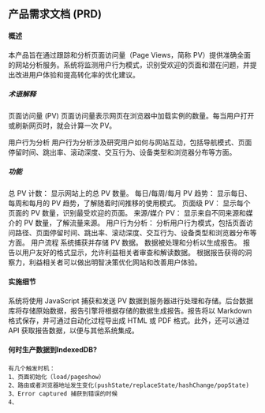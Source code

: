 ## 产品需求文档 (PRD)

#### 概述

本产品旨在通过跟踪和分析页面访问量（Page Views，简称 PV）提供准确全面的网站分析服务。系统将监测用户行为模式，识别受欢迎的页面和潜在问题，并提出改进用户体验和提高转化率的优化建议。

##### 术语解释

页面访问量 (PV)
页面访问量表示网页在浏览器中加载实例的数量。每当用户打开或刷新网页时，就会计算一次 PV。

用户行为分析
用户行为分析涉及研究用户如何与网站互动，包括导航模式、页面停留时间、跳出率、滚动深度、交互行为、设备类型和浏览器分布等方面。

##### 功能

总 PV 计数： 显示网站上的总 PV 数量。
每日/每周/每月 PV 趋势： 显示每日、每周和每月的 PV 趋势，了解随着时间推移的使用模式。
页面级 PV： 显示每个页面的 PV 数量，识别最受欢迎的页面。
来源/媒介 PV： 显示来自不同来源和媒介的 PV 数量，了解流量来源。
用户行为分析： 分析用户行为模式，包括页面访问路径、页面停留时间、跳出率、滚动深度、交互行为、设备类型和浏览器分布等方面。
用户流程
系统捕获并存储 PV 数据。
数据被处理和分析以生成报告。
报告以用户友好的格式显示，允许利益相关者审查和解读数据。
根据报告获得的洞察力，利益相关者可以做出明智决策优化网站和改善用户体验。

#### 实施细节

系统将使用 JavaScript 捕获和发送 PV 数据到服务器进行处理和存储。后台数据库将存储原始数据，报告引擎将根据存储的数据生成报告。报告将以 Markdown 格式保存，并可通过自动化过程导出成 HTML 或 PDF 格式。此外，还可以通过 API 获取报告数据，以便与其他系统集成。


#### 何时生产数据到IndexedDB?
    有几个触发时机：
    1、页面初始化（load/pageshow）
    2、路由或者浏览器地址发生变化(pushState/replaceState/hashChange/popState)
    3、Error captured 捕获到错误的时候
    4、

